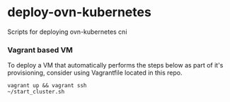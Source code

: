 # deploy-ovn-kubernetes

Scripts for deploying ovn-kubernetes cni

### Vagrant based VM

To deploy a VM that automatically performs the steps below as part of
it's provisioning, consider using Vagrantfile located in this repo.

```
vagrant up && vagrant ssh
~/start_cluster.sh
```
